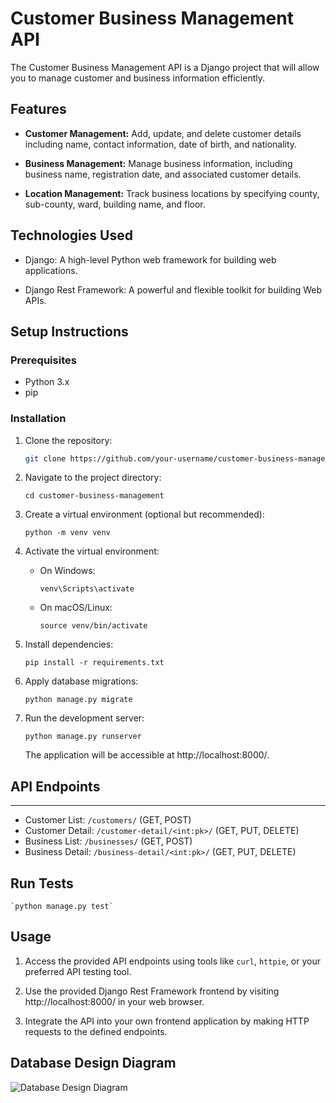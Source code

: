 # Customer Business Management API

The Customer Business Management API is a Django project that will allow you to manage customer and business information efficiently.

## Features

- **Customer Management:** Add, update, and delete customer details including name, contact information, date of birth, and nationality.

- **Business Management:** Manage business information, including business name, registration date, and associated customer details.

- **Location Management:** Track business locations by specifying county, sub-county, ward, building name, and floor.

## Technologies Used

- Django: A high-level Python web framework for building web applications.

- Django Rest Framework: A powerful and flexible toolkit for building Web APIs.

## Setup Instructions

### Prerequisites

- Python 3.x
- pip

### Installation

1. Clone the repository:

   ```bash
   git clone https://github.com/your-username/customer-business-management.git


2.  Navigate to the project directory:
    
    
    
    `cd customer-business-management`
    
3.  Create a virtual environment (optional but recommended):
    
    
    
    `python -m venv venv`
    
4.  Activate the virtual environment:
    
    *   On Windows:
        
        
        
        `venv\Scripts\activate`
        
    *   On macOS/Linux:
        
        
        
        `source venv/bin/activate`
        
5.  Install dependencies:
    
    
    
    `pip install -r requirements.txt`
    
6.  Apply database migrations:
    
    
    
    `python manage.py migrate`
    
7.  Run the development server:
    
    
    
    `python manage.py runserver`
    
    The application will be accessible at http://localhost:8000/.
    

## API Endpoints
-------------

*   Customer List: `/customers/` (GET, POST)
*   Customer Detail: `/customer-detail/<int:pk>/` (GET, PUT, DELETE)
*   Business List: `/businesses/` (GET, POST)
*   Business Detail: `/business-detail/<int:pk>/` (GET, PUT, DELETE)

## Run Tests

    
    `python manage.py test`

**Usage**
-----

1.  Access the provided API endpoints using tools like `curl`, `httpie`, or your preferred API testing tool.
    
2.  Use the provided Django Rest Framework frontend by visiting http://localhost:8000/ in your web browser.
    
3.  Integrate the API into your own frontend application by making HTTP requests to the defined endpoints.


## Database Design Diagram

![Database Design Diagram](database_design.png)
